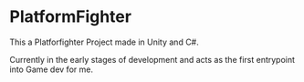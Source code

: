 # PlatformFighter
 
This a Platforfighter Project made in Unity and C#.

Currently in the early stages of development and acts as the first entrypoint into Game dev for me.
